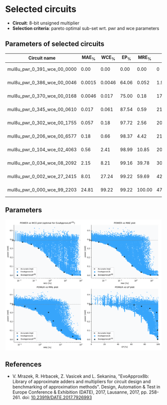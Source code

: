 
Selected circuits
===================
 - **Circuit**: 8-bit unsigned multiplier
 - **Selection criteria**: pareto optimal sub-set wrt. pwr and wce parameters

Parameters of selected circuits
----------------------------

| Circuit name | MAE<sub>%</sub> | WCE<sub>%</sub> | EP<sub>%</sub> | MRE<sub>%</sub> | MSE | Download |
| --- |  --- | --- | --- | --- | --- | --- | 
| mul8u_pwr_0_391_wce_00_0000 | 0.00 | 0.00 | 0.00 | 0.00 | 0 |   [[Verilog<sub>PDK45</sub>](mul8u_pwr_0_391_wce_00_0000_pdk45.v)] [[C](mul8u_pwr_0_391_wce_00_0000.c)] |
| mul8u_pwr_0_386_wce_00_0046 | 0.0015 | 0.0046 | 64.06 | 0.052 | 1.9 |  [[Verilog<sub>generic</sub>](mul8u_pwr_0_386_wce_00_0046_gen.v)]  [[C](mul8u_pwr_0_386_wce_00_0046.c)] |
| mul8u_pwr_0_370_wce_00_0168 | 0.0046 | 0.017 | 75.00 | 0.18 | 17 |  [[Verilog<sub>generic</sub>](mul8u_pwr_0_370_wce_00_0168_gen.v)]  [[C](mul8u_pwr_0_370_wce_00_0168.c)] |
| mul8u_pwr_0_345_wce_00_0610 | 0.017 | 0.061 | 87.54 | 0.59 | 212 |  [[Verilog<sub>generic</sub>](mul8u_pwr_0_345_wce_00_0610_gen.v)]  [[C](mul8u_pwr_0_345_wce_00_0610.c)] |
| mul8u_pwr_0_302_wce_00_1755 | 0.057 | 0.18 | 97.72 | 2.56 | 2008 |  [[Verilog<sub>generic</sub>](mul8u_pwr_0_302_wce_00_1755_gen.v)]  [[C](mul8u_pwr_0_302_wce_00_1755.c)] |
| mul8u_pwr_0_206_wce_00_6577 | 0.18 | 0.66 | 98.37 | 4.42 | 21037 |  [[Verilog<sub>generic</sub>](mul8u_pwr_0_206_wce_00_6577_gen.v)]  [[C](mul8u_pwr_0_206_wce_00_6577.c)] |
| mul8u_pwr_0_104_wce_02_4063 | 0.56 | 2.41 | 98.99 | 10.85 | 209723 |  [[Verilog<sub>generic</sub>](mul8u_pwr_0_104_wce_02_4063_gen.v)]  [[C](mul8u_pwr_0_104_wce_02_4063.c)] |
| mul8u_pwr_0_034_wce_08_2092 | 2.15 | 8.21 | 99.16 | 39.78 | 30865.11e2 |  [[Verilog<sub>generic</sub>](mul8u_pwr_0_034_wce_08_2092_gen.v)]  [[C](mul8u_pwr_0_034_wce_08_2092.c)] |
| mul8u_pwr_0_002_wce_27_2415 | 8.01 | 27.24 | 99.22 | 59.69 | 42811.074e3 |  [[Verilog<sub>generic</sub>](mul8u_pwr_0_002_wce_27_2415_gen.v)]  [[C](mul8u_pwr_0_002_wce_27_2415.c)] |
| mul8u_pwr_0_000_wce_99_2203 | 24.81 | 99.22 | 99.22 | 100.00 | 47164.981e4 |  [[Verilog<sub>generic</sub>](mul8u_pwr_0_000_wce_99_2203_gen.v)]  [[C](mul8u_pwr_0_000_wce_99_2203.c)] |
    
Parameters
--------------
![Parameters figure](fig.png)

References
--------------
   - V. Mrazek, R. Hrbacek, Z. Vasicek and L. Sekanina, "EvoApprox8b: Library of approximate adders and multipliers for circuit design and benchmarking of approximation methods". Design, Automation & Test in Europe Conference & Exhibition (DATE), 2017, Lausanne, 2017, pp. 258-261. doi: [10.23919/DATE.2017.7926993](https://dx.doi.org/10.23919/DATE.2017.7926993)

             